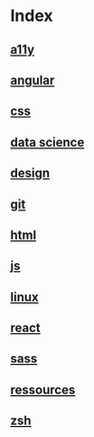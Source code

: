 # Index

## [a11y](a11y.md)

## [angular](angular.md)

## [css](css.md)

## [data science](data-science.md)

## [design](design.md)

## [git](git.md)

## [html](html.md)

## [js](js.md)

## [linux](linux.md)

## [react](react.md)

## [sass](sass.md)

## [ressources](resources.md)

## [zsh](zsh.md)
